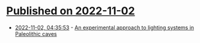 # [Published on 2022-11-02](index.md)

* [2022-11-02, 04:35:53](https://news.ycombinator.com/item?id=33431486) - [An experimental approach to lighting systems in Paleolithic caves](https://journals.plos.org/plosone/article?id=10.1371/journal.pone.0250497)

